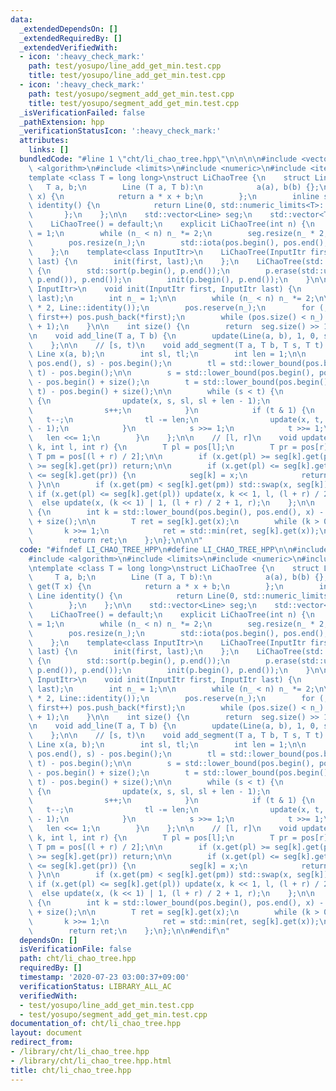 ```yaml
---
data:
  _extendedDependsOn: []
  _extendedRequiredBy: []
  _extendedVerifiedWith:
  - icon: ':heavy_check_mark:'
    path: test/yosupo/line_add_get_min.test.cpp
    title: test/yosupo/line_add_get_min.test.cpp
  - icon: ':heavy_check_mark:'
    path: test/yosupo/segment_add_get_min.test.cpp
    title: test/yosupo/segment_add_get_min.test.cpp
  _isVerificationFailed: false
  _pathExtension: hpp
  _verificationStatusIcon: ':heavy_check_mark:'
  attributes:
    links: []
  bundledCode: "#line 1 \"cht/li_chao_tree.hpp\"\n\n\n\n#include <vector>\n#include\
    \ <algorithm>\n#include <limits>\n#include <numeric>\n#include <iterator>\n\n\
    template <class T = long long>\nstruct LiChaoTree {\n    struct Line {\n     \
    \   T a, b;\n        Line (T a, T b):\n            a(a), b(b) {};\n        T get(T\
    \ x) {\n            return a * x + b;\n        };\n        inline static Line\
    \ identity() {\n            return Line(0, std::numeric_limits<T>::max());\n \
    \       };\n    };\n\n    std::vector<Line> seg;\n    std::vector<T> pos;\n\n\
    \    LiChaoTree() = default;\n    explicit LiChaoTree(int n) {\n        int n_\
    \ = 1;\n        while (n_ < n) n_ *= 2;\n        seg.resize(n_ * 2, Line::identity());\n\
    \        pos.resize(n_);\n        std::iota(pos.begin(), pos.end(), T(0)); \n\
    \    };\n    template<class InputItr>\n    LiChaoTree(InputItr first, InputItr\
    \ last) {\n        init(first, last);\n    };\n    LiChaoTree(std::vector<T> p)\
    \ {\n        std::sort(p.begin(), p.end());\n        p.erase(std::unique(p.begin(),\
    \ p.end()), p.end());\n        init(p.begin(), p.end());\n    }\n\n    template<class\
    \ InputItr>\n    void init(InputItr first, InputItr last) {\n        int n = std::distance(first,\
    \ last);\n        int n_ = 1;\n\n        while (n_ < n) n_ *= 2;\n\n        seg.resize(n_\
    \ * 2, Line::identity());\n        pos.reserve(n_);\n        for (; first != last;\
    \ first++) pos.push_back(*first);\n        while (pos.size() < n_) pos.push_back(pos.back()\
    \ + 1);\n    }\n\n    int size() {\n        return  seg.size() >> 1;\n    };\n\
    \n    void add_line(T a, T b) {\n        update(Line(a, b), 1, 0, size() - 1);\n\
    \    };\n\n    // [s, t)\n    void add_segment(T a, T b, T s, T t) {\n       \
    \ Line x(a, b);\n        int sl, tl;\n        int len = 1;\n\n        sl = std::lower_bound(pos.begin(),\
    \ pos.end(), s) - pos.begin();\n        tl = std::lower_bound(pos.begin(), pos.end(),\
    \ t) - pos.begin();\n\n        s = std::lower_bound(pos.begin(), pos.end(), s)\
    \ - pos.begin() + size();\n        t = std::lower_bound(pos.begin(), pos.end(),\
    \ t) - pos.begin() + size();\n\n        while (s < t) {\n            if (s & 1)\
    \ {\n                update(x, s, sl, sl + len - 1);\n                sl += len;\n\
    \                s++;\n            }\n            if (t & 1) {\n             \
    \   t--;\n                tl -= len;\n                update(x, t, tl, tl + len\
    \ - 1);\n            }\n            s >>= 1;\n            t >>= 1;\n         \
    \   len <<= 1;\n        }\n    };\n\n    // [l, r]\n    void update(Line x, int\
    \ k, int l, int r) {\n        T pl = pos[l];\n        T pr = pos[r];\n       \
    \ T pm = pos[(l + r) / 2];\n\n        if (x.get(pl) >= seg[k].get(pl) && x.get(pr)\
    \ >= seg[k].get(pr)) return;\n\n        if (x.get(pl) <= seg[k].get(pl) && x.get(pr)\
    \ <= seg[k].get(pr)) {\n            seg[k] = x;\n            return;\n       \
    \ }\n\n        if (x.get(pm) < seg[k].get(pm)) std::swap(x, seg[k]);\n       \
    \ if (x.get(pl) <= seg[k].get(pl)) update(x, k << 1, l, (l + r) / 2);\n      \
    \  else update(x, (k << 1) | 1, (l + r) / 2 + 1, r);\n    };\n\n    T get(T x)\
    \ {\n        int k = std::lower_bound(pos.begin(), pos.end(), x) - pos.begin()\
    \ + size();\n\n        T ret = seg[k].get(x);\n        while (k > 0) {\n     \
    \       k >>= 1;\n            ret = std::min(ret, seg[k].get(x));\n        }\n\
    \        return ret;\n    };\n};\n\n\n"
  code: "#ifndef LI_CHAO_TREE_HPP\n#define LI_CHAO_TREE_HPP\n\n#include <vector>\n\
    #include <algorithm>\n#include <limits>\n#include <numeric>\n#include <iterator>\n\
    \ntemplate <class T = long long>\nstruct LiChaoTree {\n    struct Line {\n   \
    \     T a, b;\n        Line (T a, T b):\n            a(a), b(b) {};\n        T\
    \ get(T x) {\n            return a * x + b;\n        };\n        inline static\
    \ Line identity() {\n            return Line(0, std::numeric_limits<T>::max());\n\
    \        };\n    };\n\n    std::vector<Line> seg;\n    std::vector<T> pos;\n\n\
    \    LiChaoTree() = default;\n    explicit LiChaoTree(int n) {\n        int n_\
    \ = 1;\n        while (n_ < n) n_ *= 2;\n        seg.resize(n_ * 2, Line::identity());\n\
    \        pos.resize(n_);\n        std::iota(pos.begin(), pos.end(), T(0)); \n\
    \    };\n    template<class InputItr>\n    LiChaoTree(InputItr first, InputItr\
    \ last) {\n        init(first, last);\n    };\n    LiChaoTree(std::vector<T> p)\
    \ {\n        std::sort(p.begin(), p.end());\n        p.erase(std::unique(p.begin(),\
    \ p.end()), p.end());\n        init(p.begin(), p.end());\n    }\n\n    template<class\
    \ InputItr>\n    void init(InputItr first, InputItr last) {\n        int n = std::distance(first,\
    \ last);\n        int n_ = 1;\n\n        while (n_ < n) n_ *= 2;\n\n        seg.resize(n_\
    \ * 2, Line::identity());\n        pos.reserve(n_);\n        for (; first != last;\
    \ first++) pos.push_back(*first);\n        while (pos.size() < n_) pos.push_back(pos.back()\
    \ + 1);\n    }\n\n    int size() {\n        return  seg.size() >> 1;\n    };\n\
    \n    void add_line(T a, T b) {\n        update(Line(a, b), 1, 0, size() - 1);\n\
    \    };\n\n    // [s, t)\n    void add_segment(T a, T b, T s, T t) {\n       \
    \ Line x(a, b);\n        int sl, tl;\n        int len = 1;\n\n        sl = std::lower_bound(pos.begin(),\
    \ pos.end(), s) - pos.begin();\n        tl = std::lower_bound(pos.begin(), pos.end(),\
    \ t) - pos.begin();\n\n        s = std::lower_bound(pos.begin(), pos.end(), s)\
    \ - pos.begin() + size();\n        t = std::lower_bound(pos.begin(), pos.end(),\
    \ t) - pos.begin() + size();\n\n        while (s < t) {\n            if (s & 1)\
    \ {\n                update(x, s, sl, sl + len - 1);\n                sl += len;\n\
    \                s++;\n            }\n            if (t & 1) {\n             \
    \   t--;\n                tl -= len;\n                update(x, t, tl, tl + len\
    \ - 1);\n            }\n            s >>= 1;\n            t >>= 1;\n         \
    \   len <<= 1;\n        }\n    };\n\n    // [l, r]\n    void update(Line x, int\
    \ k, int l, int r) {\n        T pl = pos[l];\n        T pr = pos[r];\n       \
    \ T pm = pos[(l + r) / 2];\n\n        if (x.get(pl) >= seg[k].get(pl) && x.get(pr)\
    \ >= seg[k].get(pr)) return;\n\n        if (x.get(pl) <= seg[k].get(pl) && x.get(pr)\
    \ <= seg[k].get(pr)) {\n            seg[k] = x;\n            return;\n       \
    \ }\n\n        if (x.get(pm) < seg[k].get(pm)) std::swap(x, seg[k]);\n       \
    \ if (x.get(pl) <= seg[k].get(pl)) update(x, k << 1, l, (l + r) / 2);\n      \
    \  else update(x, (k << 1) | 1, (l + r) / 2 + 1, r);\n    };\n\n    T get(T x)\
    \ {\n        int k = std::lower_bound(pos.begin(), pos.end(), x) - pos.begin()\
    \ + size();\n\n        T ret = seg[k].get(x);\n        while (k > 0) {\n     \
    \       k >>= 1;\n            ret = std::min(ret, seg[k].get(x));\n        }\n\
    \        return ret;\n    };\n};\n\n#endif\n"
  dependsOn: []
  isVerificationFile: false
  path: cht/li_chao_tree.hpp
  requiredBy: []
  timestamp: '2020-07-23 03:00:37+09:00'
  verificationStatus: LIBRARY_ALL_AC
  verifiedWith:
  - test/yosupo/line_add_get_min.test.cpp
  - test/yosupo/segment_add_get_min.test.cpp
documentation_of: cht/li_chao_tree.hpp
layout: document
redirect_from:
- /library/cht/li_chao_tree.hpp
- /library/cht/li_chao_tree.hpp.html
title: cht/li_chao_tree.hpp
---
```

